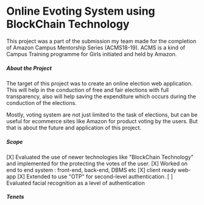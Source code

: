 # Online Evoting System using BlockChain Technology

This project was a part of the submission my team made for the completion of Amazon Campus Mentorship Series (ACMS18-19). ACMS is a kind of Campus Training programme for Girls initiated and held by Amazon.

##### About the Project

The target of this project was to create an online election web application. This will help in the conduction of free and fair
elections with full transparency, also will help saving the expenditure which occurs during the conduction of the
elections.

Mostly, voting system are not just limited to the task of elections, but can be useful for ecommerce sites like Amazon for product voting by the users. But that is about the future and application of this project. 

##### Scope

[X] Evaluated the use of newer technologies like "BlockChain Technology" and implemented for the protecting the votes of the user. 
[X] Worked on end to end system : front-end, back-end, DBMS etc
[X] client ready web-app
[X] Extended to use "OTP" for second-level authentication.
[ ] Evaluated facial recognition as a level of authentication

##### Tenets 

